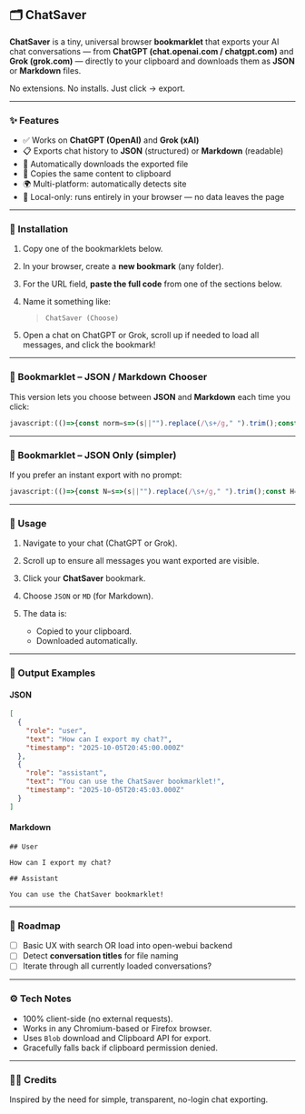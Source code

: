 ## 🗂️ ChatSaver

**ChatSaver** is a tiny, universal browser **bookmarklet** that exports your AI chat conversations — from **ChatGPT (chat.openai.com / chatgpt.com)** and **Grok (grok.com)** — directly to your clipboard and downloads them as **JSON** or **Markdown** files.

No extensions. No installs. Just click → export.

---

### ✨ Features

* ✅ Works on **ChatGPT (OpenAI)** and **Grok (xAI)**
* 📋 Exports chat history to **JSON** (structured) or **Markdown** (readable)
* 💾 Automatically downloads the exported file
* 📎 Copies the same content to clipboard
* 🌍 Multi-platform: automatically detects site
* 🔐 Local-only: runs entirely in your browser — no data leaves the page

---

### 🚀 Installation

1. Copy one of the bookmarklets below.
2. In your browser, create a **new bookmark** (any folder).
3. For the URL field, **paste the full code** from one of the sections below.
4. Name it something like:

   > `ChatSaver (Choose)`
5. Open a chat on ChatGPT or Grok, scroll up if needed to load all messages, and click the bookmark!

---

### 💾 Bookmarklet – JSON / Markdown Chooser

This version lets you choose between **JSON** and **Markdown** each time you click:

```javascript
javascript:(()=>{const norm=s=>(s||"").replace(/\s+/g," ").trim();const host=location.host;let msgs=[];const toMD=a=>a.map(x=>`## ${x.role.charAt(0).toUpperCase()+x.role.slice(1)}\n\n${x.text}\n`).join("\n");if(/chatgpt\.com|chat\.openai\.com/.test(host)){msgs=[...document.querySelectorAll('[data-message-author-role]')].map(d=>({role:d.getAttribute('data-message-author-role'),text:norm(d.innerText),timestamp:new Date().toISOString()}));}else if(host.includes('grok.com')||host.includes('x.com')||host.includes('grok.x.ai')){const guessRole=b=>{const c=b.classList,has=t=>[...c].some(x=>x.includes(t));return has('bg-surface')||has('border-border')||c.contains('rounded-br-lg')?'user':(c.contains('w-full')&&c.contains('max-w-none'))?'assistant':'assistant'};msgs=[...document.querySelectorAll('.message-bubble')].map(b=>{const t=b.querySelector('.response-content-markdown.markdown')||b;return{role:guessRole(b),text:norm(t.innerText),timestamp:new Date().toISOString()}}).filter(x=>x.text);}else{alert(`Unsupported platform: ${host}`);return;}if(!msgs.length){alert('No messages found. Scroll to load older messages and try again.');return;}const choice=(prompt('Export format? Type JSON or MD','JSON')||'').trim().toUpperCase();if(!choice)return;const stamp=new Date().toISOString().replace(/:/g,'-');const plat=/openai|chatgpt/.test(host)?'openai':'grok';let content,filename,mime;if(choice==='MD'){content=toMD(msgs);filename=`${stamp}-${plat}.md`;mime='text/markdown'}else{content=JSON.stringify(msgs,null,2);filename=`${stamp}-${plat}.json`;mime='application/json'}const save=(c,fn,ty)=>{const bl=new Blob([c],{type:ty}),a=document.createElement('a');a.href=URL.createObjectURL(bl);a.download=fn;document.body.appendChild(a);a.click();a.remove()};(async()=>{try{await navigator.clipboard.writeText(content)}catch(e){}save(content,filename,mime);alert(`✅ Exported ${msgs.length} messages → ${filename}`)})()})();
```

---

### 💾 Bookmarklet – JSON Only (simpler)

If you prefer an instant export with no prompt:

```javascript
javascript:(()=>{const N=s=>(s||"").replace(/\s+/g," ").trim();const H=location.host;let M=[];if(/chatgpt\.com|chat\.openai\.com/.test(H)){M=[...document.querySelectorAll('[data-message-author-role]')].map(d=>({role:d.getAttribute('data-message-author-role'),text:N(d.innerText),timestamp:new Date().toISOString()}));}else if(H.includes('grok.com')||H.includes('x.com')||H.includes('grok.x.ai')){const R=b=>{const c=b.classList,has=t=>[...c].some(x=>x.includes(t));if(has('bg-surface')||has('border-border')||c.contains('rounded-br-lg'))return'user';if(c.contains('w-full')&&c.contains('max-w-none'))return'assistant';return'assistant'};M=[...document.querySelectorAll('.message-bubble')].map(b=>{const t=b.querySelector('.response-content-markdown.markdown')||b;return{role:R(b),text:N(t.innerText),timestamp:new Date().toISOString()}}).filter(x=>x.text);}else{alert(`Unsupported platform: ${H}`);return;}if(!M.length){alert('No messages found. Scroll to load older messages and try again.');return;}const J=JSON.stringify(M,null,2),save=(c,fn)=>{const bl=new Blob([c],{type:'application/json'}),a=document.createElement('a');a.href=URL.createObjectURL(bl);a.download=fn;document.body.appendChild(a);a.click();a.remove();};const stamp=new Date().toISOString().replace(/:/g,'-');const plat=/openai|chatgpt/.test(H)?'openai':'grok';const fn=`${stamp}-${plat}.json`;(()=>{try{navigator.clipboard.writeText(J)}catch(e){}save(J,fn);alert(`✅ Exported ${M.length} messages → ${fn}`)})()})();
```

---

### 🧠 Usage

1. Navigate to your chat (ChatGPT or Grok).
2. Scroll up to ensure all messages you want exported are visible.
3. Click your **ChatSaver** bookmark.
4. Choose `JSON` or `MD` (for Markdown).
5. The data is:

   * Copied to your clipboard.
   * Downloaded automatically.

---

### 📁 Output Examples

#### JSON

```json
[
  {
    "role": "user",
    "text": "How can I export my chat?",
    "timestamp": "2025-10-05T20:45:00.000Z"
  },
  {
    "role": "assistant",
    "text": "You can use the ChatSaver bookmarklet!",
    "timestamp": "2025-10-05T20:45:03.000Z"
  }
]
```

#### Markdown

```
## User

How can I export my chat?

## Assistant

You can use the ChatSaver bookmarklet!
```

---

### 🧩 Roadmap
* [ ] Basic UX with search OR load into open-webui backend
* [ ] Detect **conversation titles** for file naming
* [ ] Iterate through all currently loaded conversations?

---

### ⚙️ Tech Notes

* 100% client-side (no external requests).
* Works in any Chromium-based or Firefox browser.
* Uses `Blob` download and Clipboard API for export.
* Gracefully falls back if clipboard permission denied.

---

### 🧑‍💻 Credits
Inspired by the need for simple, transparent, no-login chat exporting.

